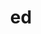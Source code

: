 ---
title: "ed"
layout: cache
categories: [package, develop-2025-04-20]
meta: {"compilers": ["gcc@11.4.0"], "num_specs": 2, "num_specs_by_stack": {"e4s": 1, "e4s-neoverse-v2": 1, "root": 2, "tutorial": 1}, "oss": ["ubuntu22.04"], "platforms": ["linux"], "stacks": ["e4s", "e4s-neoverse-v2", "root", "tutorial"], "targets": ["neoverse_v2", "x86_64_v3"], "versions": ["1.4"]}
spec_details: [{"compiler": "gcc@11.4.0", "hash": "ddujm6zb5fnoo5ydvgun3gw5aedtpvyd", "os": "ubuntu22.04", "platform": "linux", "size": "-", "stacks": ["e4s-neoverse-v2", "root"], "target": "neoverse_v2", "variants": ["build_system=autotools"], "versions": ["1.4"]}, {"compiler": "gcc@11.4.0", "hash": "lvnaaweznhvosgxq2lvtxw4hdcoxppkk", "os": "ubuntu22.04", "platform": "linux", "size": "-", "stacks": ["e4s", "root", "tutorial"], "target": "x86_64_v3", "variants": ["build_system=autotools"], "versions": ["1.4"]}]
---